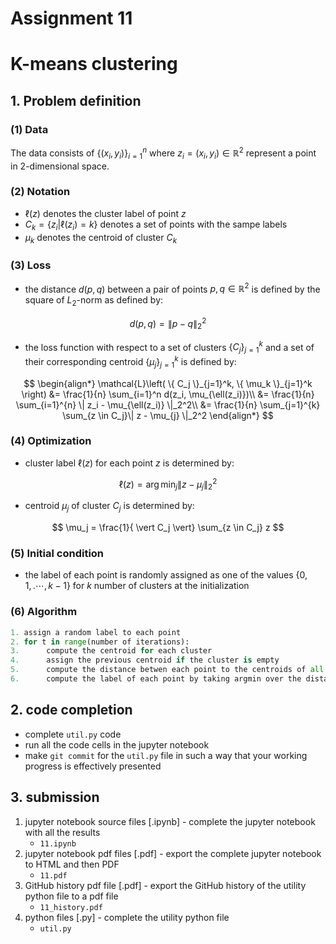 # Assignment 11

# K-means clustering

## 1. Problem definition

### (1) Data

The data consists of $\{ (x_i, y_i) \}_{i=1}^n$ where $z_i = (x_i, y_i) \in \mathbb{R}^2$ represent a point in 2-dimensional space.

### (2) Notation

- $\ell(z)$ denotes the cluster label of point $z$
- $C_k = \{ z_i | \ell(z_i) = k \}$ denotes a set of points with the sampe labels
- $\mu_k$ denotes the centroid of cluster $C_k$

### (3) Loss

- the distance $d(p, q)$ between a pair of points $p, q \in \mathbb{R}^2$ is defined by the square of $L_2$-norm as defined by:

$$
d(p, q) = \| p - q \|_2^2
$$

- the loss function with respect to a set of clusters $\{C_j\}_{j=1}^k$ and a set of their corresponding centroid $\{\mu_j\}_{j=1}^k$ is defined by:

$$
\begin{align*}
\mathcal{L}\left( \{ C_j \}_{j=1}^k, \{ \mu_k \}_{j=1}^k \right) &= \frac{1}{n} \sum_{i=1}^n d(z_i, \mu_{\ell(z_i)})\\
&= \frac{1}{n} \sum_{i=1}^{n} \| z_i - \mu_{\ell(z_i)} \|_2^2\\
&= \frac{1}{n} \sum_{j=1}^{k} \sum_{z \in C_j}\| z - \mu_{j} \|_2^2
\end{align*}
$$

### (4) Optimization

- cluster label $\ell(z)$ for each point $z$ is determined by:

$$
\ell(z) = \arg\min_{j} \| z - \mu_j \|_2^2
$$

- centroid $\mu_j$ of cluster $C_j$ is determined by:

$$
\mu_j = \frac{1}{ \vert C_j \vert} \sum_{z \in C_j} z
$$

### (5) Initial condition

- the label of each point is randomly assigned as one of the values $\{0, 1,. \cdots, k-1\}$ for $k$ number of clusters at the initialization

### (6) Algorithm

```python
1. assign a random label to each point
2. for t in range(number of iterations):
3.      compute the centroid for each cluster
4.      assign the previous centroid if the cluster is empty
5.      compute the distance betwen each point to the centroids of all the clusters
6.      compute the label of each point by taking argmin over the distances
```

## 2. code completion

- complete `util.py` code
- run all the code cells in the jupyter notebook
- make `git commit` for the `util.py` file in such a way that your working progress is effectively presented

## 3. submission

1. jupyter notebook source files [.ipynb] - complete the jupyter notebook with all the results
   - `11.ipynb`
2. jupyter notebook pdf files [.pdf] - export the complete jupyter notebook to HTML and then PDF
   - `11.pdf`
3. GitHub history pdf file [.pdf] - export the GitHub history of the utility python file to a pdf file
   - `11_history.pdf`
4. python files [.py] - complete the utility python file
   - `util.py`
